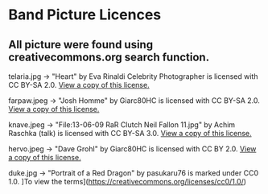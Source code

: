 # Band Picture Licences

## All picture were found using creativecommons.org search function. 

telaria.jpg -> "Heart" by Eva Rinaldi Celebrity Photographer is licensed with CC BY-SA 2.0. [View a copy of this license.](https://creativecommons.org/licenses/by-sa/2.0/)

farpaw.jpeg -> "Josh Homme" by Giarc80HC is licensed with CC BY-SA 2.0. [View a copy of this license.](https://creativecommons.org/licenses/by-sa/2.0/)

knave.jpeg -> "File:13-06-09 RaR Clutch Neil Fallon 11.jpg" by Achim Raschka (talk) is licensed with CC BY-SA 3.0. [View a copy of this license.](https://creativecommons.org/licenses/by-sa/3.0/)

hervo.jpeg -> "Dave Grohl" by Giarc80HC is licensed with CC BY 2.0. [View a copy of this license.](https://creativecommons.org/licenses/by-sa/3.0/)

duke.jpg -> "Portrait of a Red Dragon" by pasukaru76 is marked under CC0 1.0. ]To view the terms](https://creativecommons.org/licenses/cc0/1.0/)